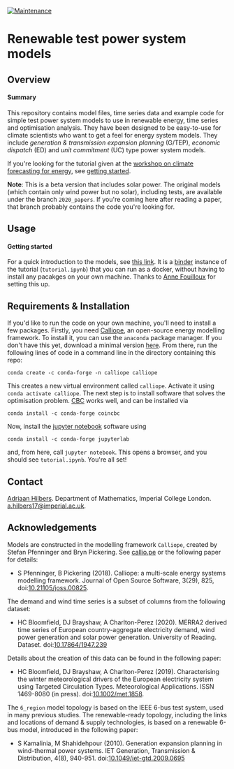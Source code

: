 [![Maintenance](https://img.shields.io/badge/Maintained%3F-yes-green.svg)](https://GitHub.com/Naereen/StrapDown.js/graphs/commit-activity)

# Renewable test power system models


## Overview

#### Summary

This repository contains model files, time series data and example code for simple test power system models to use in renewable energy, time series and optimisation analysis. They have been designed to be easy-to-use for climate scientists who want to get a feel for energy system models. They include *generation & transmission expansion planning* (G/TEP), *economic dispatch* (ED) and *unit commitment* (UC) type power system models.

If you're looking for the tutorial given at the [workshop on climate forecasting for energy](https://s2s4e.eu/newsroom/climate-forecasting-for-energy-event), see [getting started](#getting-started).

**Note**: This is a beta version that includes solar power. The original models (which contain only wind power but no solar), including tests, are available under the branch `2020_papers`. If you're coming here after reading a paper, that branch probably contains the code you're looking for.




## Usage

#### Getting started

For a quick introduction to the models, see [this link](https://mybinder.org/v2/gh/ahilbers/renewable_test_PSMs/solar_power). It is a [binder](https://mybinder.readthedocs.io/en/latest/) instance of the tutorial (`tutorial.ipynb`) that you can run as a docker, without having to install any pacakges on your own machine. Thanks to [Anne Fouilloux](https://github.com/annefou) for setting this up.




## Requirements & Installation

If you'd like to run the code on your own machine, you'll need to install a few packages. Firstly, you need [Calliope](https://www.callio.pe/), an open-source energy modelling framework. To install it, you can use the `anaconda` package manager. If you don't have this yet, download a minimal version [here](https://docs.conda.io/en/latest/miniconda.html). From there, run the following lines of code in a command line in the directory containing this repo:

```
conda create -c conda-forge -n calliope calliope
```

This creates a new virtual environment called `calliope`. Activate it using `conda activate calliope`. The next step is to install software that solves the optimisation problem. [CBC](https://projects.coin-or.org/Cbc) works well, and can be installed via

```
conda install -c conda-forge coincbc
```

Now, install the [jupyter notebook](https://jupyter.org/index.html) software using

```
conda install -c conda-forge jupyterlab
```

and, from here, call `jupyter notebook`. This opens a browser, and you should see `tutorial.ipynb`. You're all set!




## Contact

[Adriaan Hilbers](https://ahilbers.github.io). Department of Mathematics, Imperial College London. [a.hilbers17@imperial.ac.uk](mailto:a.hilbers17@imperial.ac.uk).




## Acknowledgements

Models are constructed in the modelling framework `Calliope`, created by Stefan Pfenninger and Bryn Pickering. See [callio.pe](https://callio.pe) or the following paper for details:

- S Pfenninger, B Pickering (2018). Calliope: a multi-scale energy systems modelling framework. Journal of Open Source Software, 3(29), 825, doi:[10.21105/joss.00825](https://doi.org/10.21105/joss.00825).

The demand and wind time series is a subset of columns from the following dataset:

- HC Bloomfield, DJ Brayshaw, A Charlton-Perez (2020). MERRA2 derived time series of European country-aggregate electricity demand, wind power generation and solar power generation. University of Reading. Dataset. doi:[10.17864/1947.239](https://doi.org/10.17864/1947.239)

Details about the creation of this data can be found in the following paper:

- HC Bloomfield, DJ Brayshaw, A Charlton-Perez (2019). Characterising the winter meteorological drivers of the European electricity system using Targeted Circulation Types. Meteorological Applications. ISSN 1469-8080 (in press). doi:[10.1002/met.1858](https://doi.org/10.1002/met.1858).

The `6_region` model topology is based on the IEEE 6-bus test system, used in many previous studies. The renewable-ready topology, including the links and locations of demand & supply technologies, is based on a renewable 6-bus model, introduced in the following paper:

- S Kamalinia, M Shahidehpour (2010). Generation expansion planning in wind-thermal power systems. IET Generation, Transmission & Distribution, 4(8), 940-951. doi:[10.1049/iet-gtd.2009.0695](https://doi.org/10.1049/iet-gtd.2009.0695)
